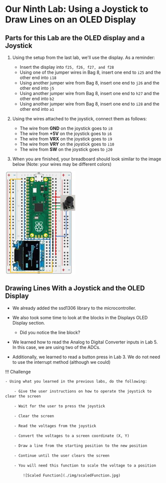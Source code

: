 # Our Ninth Lab: Using a Joystick to Draw Lines on an OLED Display 

## Parts for this Lab are the OLED display and a Joystick

1. Using the setup from the last lab, we'll use the display.  As a reminder:

    - Insert the display into ```f25, f26, f27, and f28```
    - Using one of the jumper wires in Bag 8, insert one end to ```i25``` and the other end into ```i18```
    - Using another jumper wire from Bag 8, insert one end to ```j26``` and the other end into ```j5```
    - Using another jumper wire from Bag 8, insert one end to ```h27``` and the other end into ```b2```
    - Using another jumper wire from Bag 8, insert one end to ```i28``` and the other end into ```a1```

1. Using the wires attached to the joystick, connect them as follows:
    - The wire from **GND** on the joystick goes to ```i8```
    - The wire from **+5V** on the joystick goes to ```i6```
    - The wire from **VRX** on the joystick goes to ```i9```
    - The wire from **VRY** on the joystick goes to ```i10```
    - The wire from **SW** on the joystick goes to ```j20```

1. When you are finished, your breadboard should look similar to the image below (Note: your wires may be different colors)

![Lab 9](./img/lab9.jpg)

## Drawing Lines With a Joystick and the OLED Display

- We already added the ssd1306 library to the microcontroller.

- We also took some time to look at the blocks in the Displays OLED Display section.

    - Did you notice the line block?

- We learned how to read the Analog to Digital Converter inputs in Lab 5.  In this case, we are using two of the ADCs.

- Additionally, we learned to read a button press in Lab 3.  We do not need to use the interrupt method (although we could)

!!! Challenge

    - Using what you learned in the previous labs, do the following:

        - Give the user instructions on how to operate the joystick to clear the screen

        - Wait for the user to press the joystick

        - Clear the screen

        - Read the voltages from the joystick 

        - Convert the voltages to a screen coordinate (X, Y)

        - Draw a line from the starting position to the new position

        - Continue until the user clears the screen

        - You will need this function to scale the voltage to a position

            ![Scaled Function](./img/scaledFunction.jpg)
     